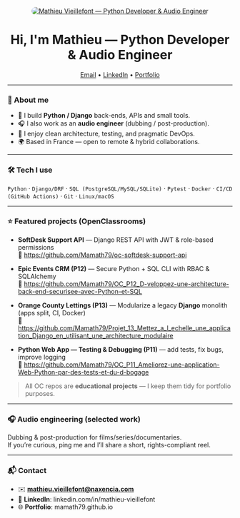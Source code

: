 <!-- Profile README for github.com/Mamath79 -->

<p align="center">
  <a href="https://mamath79.github.io">
    <img src="assets/banner_2000x400.jpg"
         alt="Mathieu Vieillefont — Python Developer & Audio Engineer"
         style="max-width:100%; border-radius:12px;">
  </a>
</p>

<h1 align="center">Hi, I'm Mathieu — Python Developer & Audio Engineer</h1>

<p align="center">
  <a href="mailto:mathieu.vieillefont@gmail.com">Email</a> •
  <a href="https://www.linkedin.com/in/mathieu-vieillefont/">LinkedIn</a> •
  <a href="https://mamath79.github.io">Portfolio</a>
</p>

---

### 👋 About me
- 🔭 I build **Python / Django** back-ends, APIs and small tools.
- 🎧 I also work as an **audio engineer** (dubbing / post-production).
- 🧩 I enjoy clean architecture, testing, and pragmatic DevOps.
- 🌍 Based in France — open to remote & hybrid collaborations.

---

### 🛠️ Tech I use
`Python` · `Django/DRF` · `SQL (PostgreSQL/MySQL/SQLite)` · `Pytest` · `Docker` · `CI/CD (GitHub Actions)` · `Git` · `Linux/macOS`

<!-- Optional badges (uncomment if you like the visual style)
<p>
  <img src="https://img.shields.io/badge/Python-3.x-blue?logo=python" />
  <img src="https://img.shields.io/badge/Django-4.x-092E20?logo=django" />
  <img src="https://img.shields.io/badge/DRF-API-red" />
  <img src="https://img.shields.io/badge/Pytest-tested-green?logo=pytest" />
  <img src="https://img.shields.io/badge/Docker-ready-2496ED?logo=docker" />
</p>
-->

---

### ⭐ Featured projects (OpenClassrooms)
- **SoftDesk Support API** — Django REST API with JWT & role-based permissions  
  🔗 https://github.com/Mamath79/oc-softdesk-support-api

- **Epic Events CRM (P12)** — Secure Python + SQL CLI with RBAC & SQLAlchemy  
  🔗 https://github.com/Mamath79/OC_P12_D-veloppez-une-architecture-back-end-securisee-avec-Python-et-SQL

- **Orange County Lettings (P13)** — Modularize a legacy **Django** monolith (apps split, CI, Docker)  
  🔗 https://github.com/Mamath79/Projet_13_Mettez_a_l_echelle_une_application_Django_en_utilisant_une_architecture_modulaire

- **Python Web App — Testing & Debugging (P11)** — add tests, fix bugs, improve logging  
  🔗 https://github.com/Mamath79/OC_P11_Ameliorez-une-application-Web-Python-par-des-tests-et-du-d-bogage

> All OC repos are **educational projects** — I keep them tidy for portfolio purposes.

---

### 🎧 Audio engineering (selected work)
Dubbing & post-production for films/series/documentaries.  
If you’re curious, ping me and I’ll share a short, rights-compliant reel.

---

### 📬 Contact
- ✉️ **mathieu.vieillefont@naxencia.com**
- 🔗 **LinkedIn**: linkedin.com/in/mathieu-vieillefont
- 🌐 **Portfolio**: mamath79.github.io

<!-- Optional GitHub stats (comment out if you prefer clean text)
<p align="left">
  <img src="https://github-readme-stats.vercel.app/api?username=Mamath79&show_icons=true&hide_title=true" height="140" />
  <img src="https://github-readme-stats.vercel.app/api/top-langs/?username=Mamath79&layout=compact" height="140" />
</p>
-->
